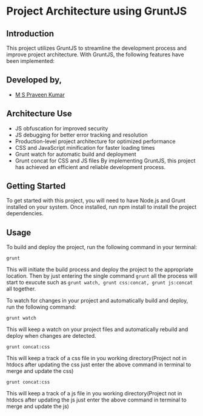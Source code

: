 
# Project Architecture using GruntJS
## Introduction

This project utilizes GruntJS to streamline the development process and improve project architecture. With GruntJS, the following features have been implemented:

## Developed by, 

- [M S Praveen Kumar](https://www.praveenms.site)

## Architecture Use
- JS obfuscation for improved security
- JS debugging for better error tracking and resolution
- Production-level project architecture for optimized performance
- CSS and JavaScript minification for faster loading times
- Grunt watch for automatic build and deployment
- Grunt concat for CSS and JS files
By implementing GruntJS, this project has achieved an efficient and reliable development process.

## Getting Started
To get started with this project, you will need to have Node.js and Grunt installed on your system. Once installed, run npm install to install the project dependencies.

## Usage
To build and deploy the project, run the following command in your terminal:

```
grunt
```
This will initiate the build process and deploy the project to the appropriate location. Then by just entering the single command ```grunt``` all the process will start to exucute such as ```grunt watch, grunt css:concat, grunt js:concat``` all together.

To watch for changes in your project and automatically build and deploy, run the following command:

```
grunt watch
```
This will keep a watch on your project files and automatically rebuild and deploy when changes are detected.


```
grunt concat:css
```
This will keep a track of a css file in you working directory(Project not in htdocs after updating the css just enter the above command in terminal to merge and update the css)

```
grunt concat:css
```
This will keep a track of a js file in you working directory(Project not in htdocs after updating the js just enter the above command in terminal to merge and update the js)
